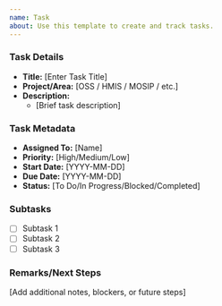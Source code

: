 ```yaml
---
name: Task
about: Use this template to create and track tasks.
---
```


### Task Details
- **Title:** [Enter Task Title]
- **Project/Area:** [OSS / HMIS / MOSIP / etc.]
- **Description:**
  - [Brief task description]

### Task Metadata
- **Assigned To:** [Name]
- **Priority:** [High/Medium/Low]
- **Start Date:** [YYYY-MM-DD]
- **Due Date:** [YYYY-MM-DD]
- **Status:** [To Do/In Progress/Blocked/Completed]

### Subtasks
- [ ] Subtask 1
- [ ] Subtask 2
- [ ] Subtask 3

### Remarks/Next Steps
[Add additional notes, blockers, or future steps]
